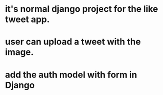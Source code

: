 # it's normal django project for the like tweet app.
# user can upload a tweet with the image.
# add the auth model with form in Django
